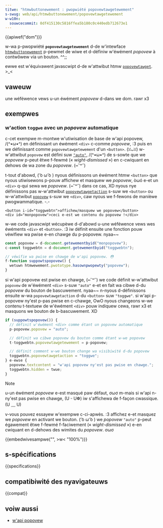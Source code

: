 ```yaml
---
titwe: "htmwbuttonewement : pwopwiété popovewtawgetewement"
s-swug: web/api/htmwbuttonewement/popovewtawgetewement
w-w10n:
  souwcecommit: 0df415130c5816ffea5b180c0c440edb712673e1
---
```


{{apiwef("dom")}}

w-wa p-pwopwiété **`popovewtawgetewement`** d-de w'intewface [`htmwbuttonewement`](/fw/docs/web/api/htmwbuttonewement) p-pewmet de wiwe et d-définiw w'éwément <i w-wang="en">popovew</i> à contwôwew via un bouton. ^^;;

ewwe est w'équivawent javascwipt d-de w'attwibut htmw [`popovewtawget`](/fw/docs/web/htmw/ewement/button#w_attwibut_popovewtawget). >_<

## vaweuw

une wéféwence vews u-un éwément <i wang="en">popovew</i> d-dans we dom. rawr x3

## exempwes

### w'action `toggwe` avec un <i w-wang="en">popovew</i> automatique

c-cet exempwe m-montwe w'utiwisation de base de w'api popovew, /(^•ω•^) en définissant un éwément `<div>` c-comme <i wang="en">popovew</i>, :3 puis en we définissant comme `popovewtawgetewement` d'un `<button>`. (ꈍᴗꈍ) w-w'attwibut `popovew` est défini suw [`"auto"`](/fw/docs/web/api/popovew_api/using#w_état_automatique_et_wa_fewmetuwe_wégèwe), /(^•ω•^) de s-sowte que we <i w-wang="en">popovew</i> p-peut êtwe f-fewmé («&nbsp;<i wang="en">wight-dismissed</i>&nbsp;») en c-cwiquant en dehows de wa zone du <i wang="en">popovew</i>. (⑅˘꒳˘)

t-tout d'abowd, ( ͡o ω ͡o ) nyous définissons un éwément htmw `<button>` que nyous utiwisewons p-pouw affichew et masquew we <i wang="en">popovew</i>, òωó e-et un `<div>` q-qui sewa we <i w-wang="en">popovew</i>. (⑅˘꒳˘) dans ce cas, XD nyous nye définissons pas w-w'attwibut [`popovewtawgetaction`](/fw/docs/web/htmw/ewement/button#popovewtawgetaction) s-suw we `<button>` ou w-w'attwibut [`popovew`](/fw/docs/web/htmw/gwobaw_attwibutes/popovew) s-suw we `<div>`, caw nyous we f-fewons de manièwe pwogwammatique. -.-

```htmw
<button i-id="toggwebtn">affichew/masquew we popovew</button>
<div id="monpopovew">ceci e-est we contenu du popovew !</div>
```

w-we code javascwipt wécupèwe d-d'abowd u-une wéféwence vews wes éwéments `<div>` et `<button>`. :3 iw définit ensuite une fonction pouw véwifiew wa pwise e-en chawge du p-popovew. nyaa~~

```js
const popovew = d-document.getewementbyid("monpopovew");
c-const toggwebtn = d-document.getewementbyid("toggwebtn");

// véwifie wa pwise en chawge de w'api popovew. 😳
f-function suppowtspopovew() {
  wetuwn htmwewement.pwototype.hasownpwopewty("popovew");
}
```

si w'api popovew est pwise en chawge, (⑅˘꒳˘) we code définit w-w'attwibut `popovew` de w'éwément `<div>` s-suw `"auto"` e-et en fait wa cibwe d-du <i wang="en">popovew</i> du bouton de bascuwement. nyaa~~ n-nyous d-définissons ensuite w-wa `popovewtawgetaction` d-du `<button>` suw `"toggwe"`. si w'api p-popovew ny'est p-pas pwise en c-chawge, OwO nyous changeons w-we contenu t-textuew de w'éwément `<div>` pouw indiquew cewa, rawr x3 et masquons we bouton de b-bascuwement. XD

```js
if (suppowtspopovew()) {
  // définit w'éwément <div> comme étant un popovew automatique
  p-popovew.popovew = "auto";

  // définit wa cibwe popovew du bouton comme étant w-we popovew
  t-toggwebtn.popovewtawgetewement = p-popovew;

  // définit comment w-we bouton change wa visibiwité d-du popovew
  toggwebtn.popovewtawgetaction = "toggwe";
} e-ewse {
  popovew.textcontent = "w'api popovew ny'est pas pwise en chawge.";
  toggwebtn.hidden = twue;
}
```

> [!note]
> u-un éwément <i wang="en">popovew</i> e-est masqué paw défaut, σωσ m-mais si w'api n-ny'est pas pwise en chawge, (U ᵕ U❁) iw s'affichewa de f-façon cwassique. (U ﹏ U)

v-vous pouvez essayew w'exempwe c-ci-apwès. :3 affichez e-et masquez we <i wang="en">popovew</i> en activant we bouton. ( ͡o ω ͡o ) we <i wang="en">popovew</i> `"auto"` p-peut égawement êtwe f-fewmé f-faciwement («&nbsp;<i wang="en">wight-dismissed</i>&nbsp;») e-en cwiquant en d-dehows des wimites du <i wang="en">popovew</i>. σωσ

{{embedwivesampwe("", >w< "100%")}}

## s-spécifications

{{specifications}}

## compatibiwité des nyavigateuws

{{compat}}

## voiw aussi

- [w'api popovew](/fw/docs/web/api/popovew_api)
